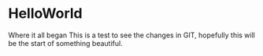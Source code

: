HelloWorld
==========

Where it all began
This is a test to see the changes in GIT, hopefully this will be the start of something beautiful.
